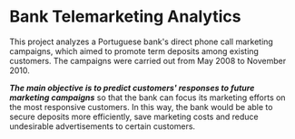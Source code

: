 # Bank Telemarketing Analytics

This project analyzes a Portuguese bank's direct phone call marketing campaigns, which aimed to promote term deposits among existing customers. The campaigns were carried out from May 2008 to November 2010.

***The main objective is to predict customers' responses to future marketing campaigns*** so that the bank can focus its marketing efforts on the most responsive customers. In this way, the bank would be able to secure deposits more efficiently, save marketing costs and reduce undesirable advertisements to certain customers. 

